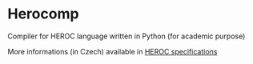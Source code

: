 # Herocomp
Compiler for HEROC language written in Python (for academic purpose)

More informations (in Czech) available in [HEROC specifications](documentation/heroc-specifications.pdf)
